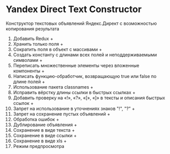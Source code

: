 # Yandex Direct Text Constructor

Конструктор текстовых объявлений Яндекс.Директ с возможностью копирования результата

1. Добавить Redux +
2. Хранить только поля +
3. Сократить поля в объект с массивами +
4. Создать константу с длинами всех полей и неподдерживаемыми символами +
5. Переписать множественные элементы через вложенные компоненты +
6. Написать функцию-обработчик, возвращающую true или false по длине полей +
7. Использование пакета classnames +
8. Исправить вёрстку длины ссылки в быстрых ссылках +
9. Добавить проверку на «!», «?», «[», «]» в тексты и описания быстрых ссылок +
10. Запрет на использование в уточнениях знаков "!", "?" +
11. Запрет на сохранение пустых объявлений +
12. Обработка ошибок +
13. Дублирование объявления +
14. Сохранение в виде текста +
15. Сохранение в виде ссылки +
16. Сохранение в виде xls +
17. Режим предпросмотра